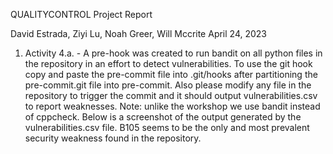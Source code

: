 QUALITYCONTROL Project Report

David Estrada, Ziyi Lu, Noah Greer, Will Mccrite
April 24, 2023

1. Activity 4.a. - A pre-hook was created to run bandit on all python files in the repository in an effort to detect vulnerabilities. 
To use the git hook copy and paste the pre-commit file into .git/hooks after partitioning the pre-commit.git file into pre-commit. 
Also please modify any file in the repository to trigger the commit and it should output vulnerabilities.csv to report weaknesses. 
Note: unlike the workshop we use bandit instead of cppcheck. Below is a screenshot of the output generated by the vulnerabilities.csv file. 
B105 seems to be the only and most prevalent security weakness found in the repository.
